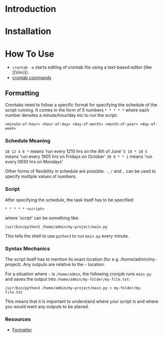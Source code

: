 # Introduction

# Installation
# How To Use
- `crontab -e` starts editing of crontab file using a text-based editor (like [[Vim]]).
- [crontab commands](https://www.hostbillo.com/blog/how-to-display-list-and-view-current-cron-jobs-in-linux/)
## Formatting
Crontabs need to follow a specific format for specifying the schedule of the script running. It comes in the form of 5 numbers `* * * * *` where each number denotes a minute/hour/day etc to run the script:

```
<minute-of-hour> <hour-of-day> <day-of-month> <month-of-year> <day-of-week>
```
### Schedule Meaning
`10 12 4 6 *` means 'run every 1210 hrs on the 4th of June'
`5 19 * 10 5` means 'run every 1905 hrs on Fridays on October'
`30 9 * * 1` means 'run every 0930 hrs on Mondays'

Other forms of flexibility in schedule are possible. `-`, `/` and `,` can be used to specify multiple values of numbers.
### Script
After specifying the schedule, the task itself has to be specified:
```
* * * * * <script>
```
where 'script' can be something like:
```
/usr/bin/python3 /home/admin/my-project/main.py
```
This tells the shell to use `python3` to run `main.py` every minute.

### Syntax Mechanics
The script itself has to mention its exact location (for e.g. /home/admin/my-project). Any outputs are relative to the `~` location.

For a situation where `~` is `/home/admin`, the following cronjob runs `main.py` and saves the output into `/home/admin/my-folder/my-file.txt`:
```
/usr/bin/python3 /home/admin/my-project/main.py > my-folder/my-file.txt
```
This means that it is important to understand where your script is and where you would want any outputs to be placed.
### Resources
- [Formatter](https://crontab.guru/)